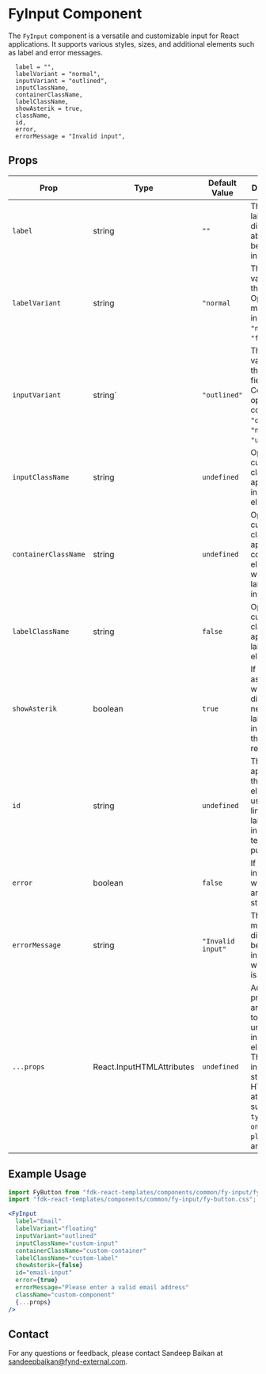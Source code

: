 # FyInput Component

The `FyInput` component is a versatile and customizable input for React applications. It supports various styles, sizes, and additional elements such as label and error messages.

      label = "",
      labelVariant = "normal",
      inputVariant = "outlined",
      inputClassName,
      containerClassName,
      labelClassName,
      showAsterik = true,
      className,
      id,
      error,
      errorMessage = "Invalid input",

## Props

| Prop                  | Type                                            | Default Value       | Description                                                                                       |
|---------------------|------------|--------------------------------------|---------------------------------------------------------------------------------------------------|
| `label`               | string                                          | `""`                 | The text label displayed above or beside the input field.   |
| `labelVariant`        | string                                          | `"normal`            | The style variant of the label. Options might include `"normal"`, `"floating"`.  |
| `inputVariant`        | string`                                         | `"outlined"`         | The style variant of the input field. Common options could be `"outlined"`, `"no-border"`, `"underline"`.  |
| `inputClassName`      | string                                          | `undefined`          | Optional custom CSS class(es) to apply to the input element.  |
| `containerClassName`  | string                                          | `undefined`          | Optional custom CSS class(es) to apply to the container element that wraps the label and input.                                   |
| `labelClassName`      | string                                          | `false`              | Optional custom CSS class(es) to apply to the label element.
| `showAsterik`         | boolean                                         | `true`               | If true, an asterisk (*) will be displayed next to the label to indicate that the field is required.
| `id`                  | string                                          | `undefined`          | The ID to be applied to the input element, useful for linking labels and inputs or for testing purposes.
| `error`               | boolean                                         | `false`              | If true, the input field will display an error state.
| `errorMessage`        | string                                          | `"Invalid input"`    | The message displayed below the input field when `error` is true.
| `...props`            | React.InputHTMLAttributes<HTMLInputElement>     | `undefined`           | Additional props that are passed to the underlying input element. These can include standard HTML input attributes such as `type`, `value`, `onChange`, `placeholder`, and more.

## Example Usage

```jsx
import FyButton from "fdk-react-templates/components/common/fy-input/fy-input";
import "fdk-react-templates/components/common/fy-input/fy-button.css";

<FyInput
  label="Email"
  labelVariant="floating"
  inputVariant="outlined"
  inputClassName="custom-input"
  containerClassName="custom-container"
  labelClassName="custom-label"
  showAsterik={false}
  id="email-input"
  error={true}
  errorMessage="Please enter a valid email address"
  className="custom-component"
  {...props}
/>
```

## Contact

For any questions or feedback, please contact Sandeep Baikan at [sandeepbaikan@fynd-external.com](mailto:sandeepbaikan@fynd-external.com).

